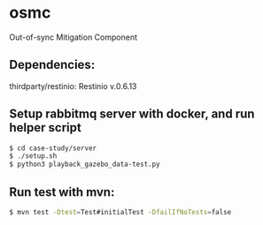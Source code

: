 # osmc
Out-of-sync Mitigation Component

## Dependencies:
thirdparty/restinio: Restinio v.0.6.13

## Setup rabbitmq server with docker, and run helper script
```bash
$ cd case-study/server
$ ./setup.sh
$ python3 playback_gazebo_data-test.py
```

## Run test with mvn:

```bash
$ mvn test -Dtest=Test#initialTest -DfailIfNoTests=false 
```
